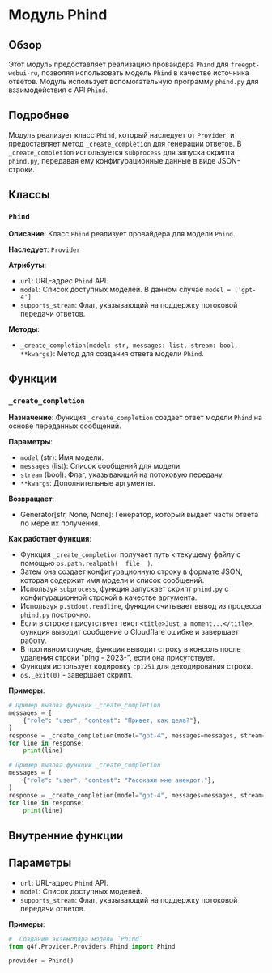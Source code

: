 # Модуль Phind

## Обзор

Этот модуль предоставляет реализацию провайдера `Phind` для `freegpt-webui-ru`, позволяя использовать модель `Phind` в качестве источника ответов. Модуль использует вспомогательную программу `phind.py` для взаимодействия с API `Phind`. 

## Подробнее

Модуль реализует класс `Phind`, который наследует от `Provider`, и предоставляет метод `_create_completion` для генерации ответов. В  `_create_completion` используется `subprocess` для запуска скрипта `phind.py`, передавая ему конфигурационные данные в виде JSON-строки. 

## Классы

### `Phind`

**Описание**: Класс `Phind` реализует провайдера для модели `Phind`.

**Наследует**: `Provider`

**Атрибуты**:
- `url`: URL-адрес `Phind` API. 
- `model`: Список доступных моделей. В данном случае `model = ['gpt-4']`
- `supports_stream`: Флаг, указывающий на поддержку потоковой передачи ответов.

**Методы**:
- `_create_completion(model: str, messages: list, stream: bool, **kwargs)`: Метод для создания ответа модели `Phind`. 

## Функции

### `_create_completion`

**Назначение**: Функция `_create_completion` создает ответ модели `Phind` на основе переданных сообщений. 

**Параметры**:
- `model` (str): Имя модели.
- `messages` (list): Список сообщений для модели.
- `stream` (bool): Флаг, указывающий на потоковую передачу.
- `**kwargs`: Дополнительные аргументы.

**Возвращает**:
- Generator[str, None, None]: Генератор, который выдает части ответа по мере их получения.

**Как работает функция**:

- Функция `_create_completion` получает путь к текущему файлу с помощью `os.path.realpath(__file__)`.
- Затем она создает конфигурационную строку в формате JSON, которая содержит имя модели и список сообщений. 
- Используя `subprocess`, функция запускает скрипт `phind.py` с конфигурационной строкой в качестве аргумента.
- Используя `p.stdout.readline`, функция считывает вывод из процесса `phind.py` построчно.
- Если в строке присутствует текст `<title>Just a moment...</title>`, функция выводит сообщение о Cloudflare ошибке и завершает работу.
- В противном случае, функция выводит строку в консоль после удаления строки "ping - 2023-", если она присутствует. 
- Функция использует кодировку `cp1251` для декодирования строки.
- `os._exit(0)` - завершает скрипт.

**Примеры**:

```python
# Пример вызова функции _create_completion
messages = [
    {"role": "user", "content": "Привет, как дела?"},
]
response = _create_completion(model="gpt-4", messages=messages, stream=False)
for line in response:
    print(line)
```
```python
# Пример вызова функции _create_completion
messages = [
    {"role": "user", "content": "Расскажи мне анекдот."},
]
response = _create_completion(model="gpt-4", messages=messages, stream=True)
for line in response:
    print(line)
```

## Внутренние функции

## Параметры

- `url`: URL-адрес `Phind` API.
- `model`: Список доступных моделей.
- `supports_stream`: Флаг, указывающий на поддержку потоковой передачи ответов.

**Примеры**:

```python
#  Создание экземпляра модели `Phind`
from g4f.Provider.Providers.Phind import Phind

provider = Phind()